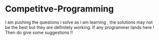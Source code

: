 # Competitve-Programming
I am pushing the questions i solve as i am learning , the solutions may not be the best but they are definitely working. If any programmer lands here ! Then do give some suggestions !!
